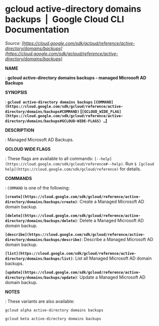 # gcloud active-directory domains backups  |  Google Cloud CLI Documentation

*Source: [https://cloud.google.com/sdk/gcloud/reference/active-directory/domains/backups](https://cloud.google.com/sdk/gcloud/reference/active-directory/domains/backups)*

**NAME**

: **gcloud active-directory domains backups - managed Microsoft AD Backups**

**SYNOPSIS**

: **`gcloud active-directory domains backups` `[COMMAND](https://cloud.google.com/sdk/gcloud/reference/active-directory/domains/backups#COMMAND)` [`[GCLOUD_WIDE_FLAG](https://cloud.google.com/sdk/gcloud/reference/active-directory/domains/backups#GCLOUD-WIDE-FLAGS) …`]**

**DESCRIPTION**

: Managed Microsoft AD Backups.

**GCLOUD WIDE FLAGS**

: These flags are available to all commands: `[--help](https://cloud.google.com/sdk/gcloud/reference#--help)`.
Run `$ [gcloud help](https://cloud.google.com/sdk/gcloud/reference)` for details.

**COMMANDS**

: ``COMMAND`` is one of the following:

**`[create](https://cloud.google.com/sdk/gcloud/reference/active-directory/domains/backups/create)`**:
Create a Managed Microsoft AD domain backup.

**`[delete](https://cloud.google.com/sdk/gcloud/reference/active-directory/domains/backups/delete)`**:
Delete a Managed Microsoft AD domain backup.

**`[describe](https://cloud.google.com/sdk/gcloud/reference/active-directory/domains/backups/describe)`**:
Describe a Managed Microsoft AD domain backup.

**`[list](https://cloud.google.com/sdk/gcloud/reference/active-directory/domains/backups/list)`**:
List all Managed Microsoft AD domain backups.

**`[update](https://cloud.google.com/sdk/gcloud/reference/active-directory/domains/backups/update)`**:
Update a Managed Microsoft AD domain backup.

**NOTES**

: These variants are also available:

```
gcloud alpha active-directory domains backups
```

```
gcloud beta active-directory domains backups
```
